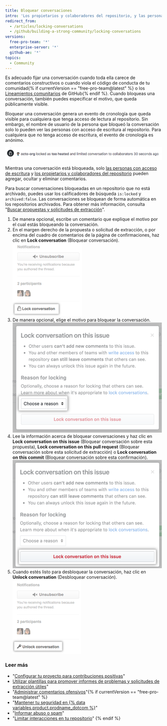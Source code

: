 ```yaml
---
title: Bloquear conversaciones
intro: 'Los propietarios y colaboradores del repositorio, y las personas con acceso de escritura, pueden bloquear conversaciones sobre propuestas, solicitudes de extracción y confirmaciones de manera permanente o temporal para desactivar una interacción subida de tono.'
redirect_from:
  - /articles/locking-conversations
  - /github/building-a-strong-community/locking-conversations
versions:
  free-pro-team: '*'
  enterprise-server: '*'
  github-ae: '*'
topics:
  - Community
---
```


Es adecuado fijar una conversación cuando toda ella carece de comentarios constructivos o cuando viola el código de conducta de tu comunidad{% if currentVersion == "free-pro-team@latest" %} o los [Lineamientos comunitarios](/articles/github-community-guidelines) de GitHub{% endif %}. Cuando bloqueas una conversación, también puedes especificar el motivo, que queda públicamente visible.

Bloquear una conversación genera un evento de cronología que queda visible para cualquiera que tenga acceso de lectura al repositorio. Sin embargo, el nombre de usuario de la persona que bloqueó la conversación solo lo pueden ver las personas con acceso de escritura al repositorio. Para cualquiera que no tenga acceso de escritura, el evento de cronología es anónimo.

![Evento de cronología anónimo de una conversación bloqueada](/assets/images/help/issues/anonymized-timeline-entry-for-locked-conversation.png)

Mientras una conversación está bloqueada, solo [las personas con acceso de escritura](/articles/repository-permission-levels-for-an-organization/) y [los propietarios y colaboradores del repositorio](/articles/permission-levels-for-a-user-account-repository/#collaborator-access-for-a-repository-owned-by-a-user-account) pueden agregar, ocultar y eliminar comentarios.

Para buscar conversaciones bloqueadas en un repositorio que no está archivado, puedes usar los calificadores de búsqueda `is:locked` y `archived:false`. Las conversaciones se bloquean de forma automática en los repositorios archivados. Para obtener más información, consulta "[Buscar propuestas y solicitudes de extracción](/articles/searching-issues-and-pull-requests#search-based-on-whether-a-conversation-is-locked)".

1. De manera opcional, escribe un comentario que explique el motivo por el cual estás bloqueando la conversación.
2. En el margen derecho de la propuesta o solicitud de extracción, o por encima del cuadro de comentarios de la página de confirmaciones, haz clic en **Lock conversation** (Bloquear conversación). ![Enlace Lock conversation (Bloquear conversación)](/assets/images/help/repository/lock-conversation.png)
3. De manera opcional, elige el motivo para bloquear la conversación. ![Menú Reason for locking a conversation (Motivo para bloquear una conversación)](/assets/images/help/repository/locking-conversation-reason-menu.png)
4. Lee la información acerca de bloquear conversaciones y haz clic en **Lock conversation on this issue** (Bloquear conversación sobre esta propuesta), **Lock conversation on this pull request** (Bloquear conversación sobre esta solicitud de extracción) o **Lock conversation on this commit** (Bloquear conversación sobre esta confirmación). ![Cuadro de diálogo Confirm lock with a reason (Confirmar bloqueo con motivo)](/assets/images/help/repository/lock-conversation-confirm-with-reason.png)
5. Cuando estés listo para desbloquear la conversación, haz clic en **Unlock conversation** (Desbloquear conversación). ![Enlace Unlock conversation (Anular bloqueo de la conversación)](/assets/images/help/repository/unlock-conversation.png)

### Leer más

- "[Configurar tu proyecto para contribuciones positivas](/communities/setting-up-your-project-for-healthy-contributions)"
- [Utilizar plantillas para promover informes de problemas y solicitudes de extracción útiles](/communities/using-templates-to-encourage-useful-issues-and-pull-requests)"
- "[Administrar comentarios ofensivos](/communities/moderating-comments-and-conversations/managing-disruptive-comments)"{% if currentVersion == "free-pro-team@latest" %}
- "[Mantener tu seguridad en {% data variables.product.prodname_dotcom %}](/communities/maintaining-your-safety-on-github)"
- "[Informar abuso o spam](/communities/maintaining-your-safety-on-github/reporting-abuse-or-spam)"
- "[Limitar interacciones en tu repositorio](/communities/moderating-comments-and-conversations/limiting-interactions-in-your-repository)"
{% endif %}
